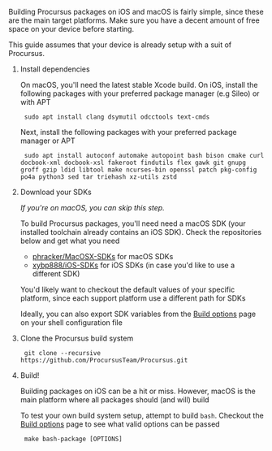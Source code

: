 Building Procursus packages on iOS and macOS is fairly simple, since
these are the main target platforms. Make sure you have a decent amount
of free space on your device before starting.

This guide assumes that your device is already setup with a suit of
Procursus.

1. Install dependencies

    On macOS, you'll need the latest stable Xcode build. On iOS,
    install the following packages with your preferred package manager
    (e.g Sileo) or with APT

        sudo apt install clang dsymutil odcctools text-cmds

    Next, install the following packages with your preferred package
    manager or APT

        sudo apt install autoconf automake autopoint bash bison cmake curl docbook-xml docbook-xsl fakeroot findutils flex gawk git gnupg groff gzip ldid libtool make ncurses-bin openssl patch pkg-config po4a python3 sed tar triehash xz-utils zstd

2. Download your SDKs

    *If you're on macOS, you can skip this step.*

    To build Procursus packages, you'll need need a macOS SDK (your
    installed toolchain already contains an iOS SDK). Check the
    repositories below and get what you need

    - [phracker/MacOSX-SDKs] for macOS SDKs
    - [xybp888/iOS-SDKs] for iOS
    SDKs (in case you'd like to use a different SDK)

    You'd likely want to checkout the default values of your specific
    platform, since each support platform use a different path for SDKs

    Ideally, you can also export SDK variables from the [Build options]
    page on your shell configuration file

3. Clone the Procursus build system

        git clone --recursive https://github.com/ProcursusTeam/Procursus.git

4. Build!

    Building packages on iOS can be a hit or miss. However, macOS is
    the main platform where all packages should (and will) build

    To test your own build system setup, attempt to build `bash`.
    Checkout the [Build options] page to see what valid options can be
    passed

        make bash-package [OPTIONS]

[phracker/MacOSX-SDKs]: https://github.com/phracker/MacOSX-SDKs
[xybp888/iOS-SDKs]: https://github.com/xybp888/iOS-SDKs
[Build options]: https://github.com/ProcursusTeam/Procursus/wiki/Build-options
